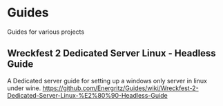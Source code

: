 # Guides
Guides for various projects

## Wreckfest 2 Dedicated Server Linux - Headless Guide
A Dedicated server guide for setting up a windows only server in linux under wine.
https://github.com/Energritz/Guides/wiki/Wreckfest-2-Dedicated-Server-Linux-%E2%80%90-Headless-Guide
